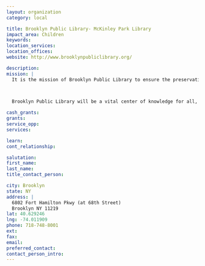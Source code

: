 ```yaml
---
layout: organization
category: local

title: Brooklyn Public Library- McKinley Park Library
impact_area: Children
keywords: 
location_services: 
location_offices: 
website: http://www.brooklynpubliclibrary.org/

description: 
mission: |
  It is the mission of Brooklyn Public Library to ensure the preservation and transmission of society's knowledge, history and culture, and to provide the people of Brooklyn with free and open access to information for education, recreation and reference.

  

  Brooklyn Public Library will be a vital center of knowledge for all, accessible 24 hours a day, and will be a leader in traditional and innovative library services which reflect the diverse and dynamic spirit of the people of Brooklyn.

cash_grants: 
grants: 
service_opp: 
services: 

learn: 
cont_relationship: 

salutation: 
first_name: 
last_name: 
title_contact_person: 

city: Brooklyn
state: NY
address: |
  6802 Fort Hamilton Pkwy (at 68th Street)    
  Brooklyn NY 11219
lat: 40.629246
lng: -74.011909
phone: 718-748-8001
ext: 
fax: 
email: 
preferred_contact: 
contact_person_intro: 
---
```

